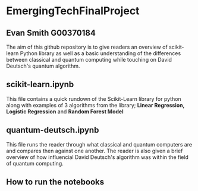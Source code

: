 # EmergingTechFinalProject 
## Evan Smith G00370184 
The aim of this github repository is to give readers an overview of scikit-learn Python library as well as a basic understanding of the differences between classical and quantum computing while touching on David Deutsch's quantum algorithm. 
## scikit-learn.ipynb
This file contains a quick rundown of the Scikit-Learn library for python along with examples of 3 algorithms from the library; <b>Linear Regression, Logistic Regression</b> and <b>Random Forest Model</b>
## quantum-deutsch.ipynb
This file runs the reader through what classical and quantum computers are and compares then against one another. The reader is also given a brief overview of how influencial David Deutsch's algorithm was within the field of quantum computing.
## How to run the notebooks
